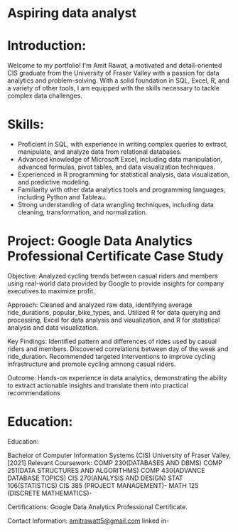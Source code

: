 # Aspiring data analyst

 # Introduction:
Welcome to my portfolio! I'm Amit Rawat, a motivated and detail-oriented CIS graduate from the University of Fraser Valley with a passion for data analytics and problem-solving. With a solid foundation in SQL, Excel, R, and a variety of other tools, I am equipped with the skills necessary to tackle complex data challenges.

# Skills:
* Proficient in SQL, with experience in writing complex queries to extract, manipulate, and analyze data from relational databases.
* Advanced knowledge of Microsoft Excel, including data manipulation, advanced formulas, pivot tables, and data visualization techniques.
* Experienced in R programming for statistical analysis, data visualization, and predictive modeling.
* Familiarity with other data analytics tools and programming languages, including Python and Tableau.
* Strong understanding of data wrangling techniques, including data cleaning, transformation, and normalization.

# Project: Google Data Analytics Professional Certificate Case Study

Objective:
Analyzed cycling trends between casual riders and members using real-world data provided by Google to provide insights for company executives to maximize profit.

Approach:
Cleaned and analyzed raw data, identifying average ride_durations, popular_bike_types, and.
Utilized R for data querying and processing, Excel for data analysis and visualization, and R for statistical analysis and data visualization.

Key Findings:
Identified pattern and differences of rides used by casual riders and members.
Discovered correlations between day of the week and ride_duration.
Recommended targeted interventions to improve cycling infrastructure and promote cycling amnong casual riders.

Outcome:
Hands-on experience in data analytics, demonstrating the ability to extract actionable insights and translate them into practical recommendations

# Education:
  Education:

Bachelor of Computer Information Systems (CIS)
University of Fraser Valley, [2021]
Relevant Coursework:
COMP 230(DATABASES AND DBMS)
COMP 251(DATA STRUCTURES AND ALGORITHMS)
COMP 430(ADVANCE DATABASE TOPICS)
CIS 270(ANALYSIS AND DESIGN)
STAT 106(STATISTICS)
CIS 385 (PROJECT MANAGEMENT)-
MATH 125 (DISCRETE MATHEMATICS)-

Certifications:
Google Data Analytics Professional Certificate.

Contact Information:
   amitrawatt5@gmail.com
   linked in-

